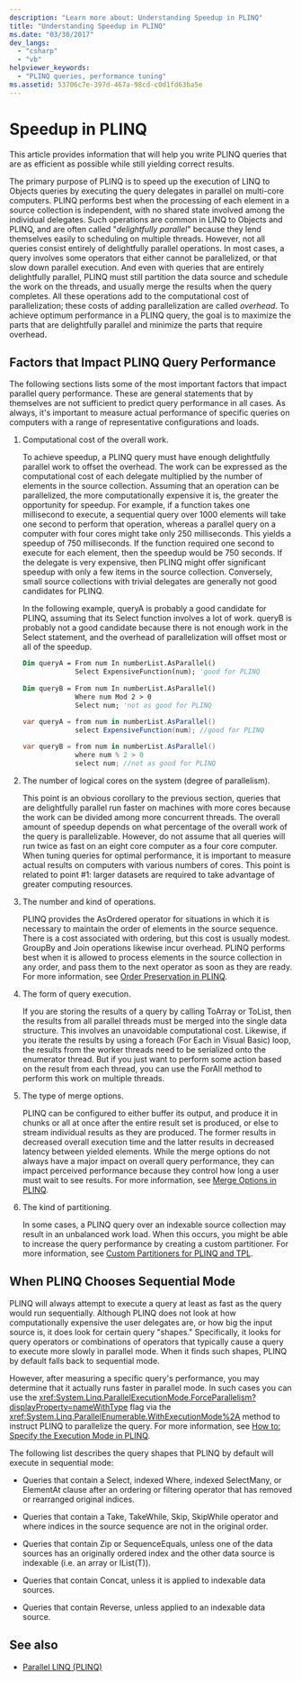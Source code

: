 ```yaml
---
description: "Learn more about: Understanding Speedup in PLINQ"
title: "Understanding Speedup in PLINQ"
ms.date: "03/30/2017"
dev_langs: 
  - "csharp"
  - "vb"
helpviewer_keywords: 
  - "PLINQ queries, performance tuning"
ms.assetid: 53706c7e-397d-467a-98cd-c0d1fd63ba5e
---
```

# Speedup in PLINQ

This article provides information that will help you write PLINQ queries that are as efficient as possible while still yielding correct results.

The primary purpose of PLINQ is to speed up the execution of LINQ to Objects queries by executing the query delegates in parallel on multi-core computers. PLINQ performs best when the processing of each element in a source collection is independent, with no shared state involved among the individual delegates. Such operations are common in LINQ to Objects and PLINQ, and are often called "*delightfully parallel*" because they lend themselves easily to scheduling on multiple threads. However, not all queries consist entirely of delightfully parallel operations. In most cases, a query involves some operators that either cannot be parallelized, or that slow down parallel execution. And even with queries that are entirely delightfully parallel, PLINQ must still partition the data source and schedule the work on the threads, and usually merge the results when the query completes. All these operations add to the computational cost of parallelization; these costs of adding parallelization are called *overhead*. To achieve optimum performance in a PLINQ query, the goal is to maximize the parts that are delightfully parallel and minimize the parts that require overhead.
  
## Factors that Impact PLINQ Query Performance  

 The following sections lists some of the most important factors that impact parallel query performance. These are general statements that by themselves are not sufficient to predict query performance in all cases. As always, it's important to measure actual performance of specific queries on computers with a range of representative configurations and loads.  
  
1. Computational cost of the overall work.  
  
     To achieve speedup, a PLINQ query must have enough delightfully parallel work to offset the overhead. The work can be expressed as the computational cost of each delegate multiplied by the number of elements in the source collection. Assuming that an operation can be parallelized, the more computationally expensive it is, the greater the opportunity for speedup. For example, if a function takes one millisecond to execute, a sequential query over 1000 elements will take one second to perform that operation, whereas a parallel query on a computer with four cores might take only 250 milliseconds. This yields a speedup of 750 milliseconds. If the function required one second to execute for each element, then the speedup would be 750 seconds. If the delegate is very expensive, then PLINQ might offer significant speedup with only a few items in the source collection. Conversely, small source collections with trivial delegates are generally not good candidates for PLINQ.  
  
     In the following example, queryA is probably a good candidate for PLINQ, assuming that its Select function involves a lot of work. queryB is probably not a good candidate because there is not enough work in the Select statement, and the overhead of parallelization will offset most or all of the speedup.  
  
    ```vb  
    Dim queryA = From num In numberList.AsParallel()  
                 Select ExpensiveFunction(num); 'good for PLINQ  
  
    Dim queryB = From num In numberList.AsParallel()  
                 Where num Mod 2 > 0  
                 Select num; 'not as good for PLINQ  
    ```  
  
    ```csharp  
    var queryA = from num in numberList.AsParallel()  
                 select ExpensiveFunction(num); //good for PLINQ  
  
    var queryB = from num in numberList.AsParallel()  
                 where num % 2 > 0  
                 select num; //not as good for PLINQ  
    ```  
  
2. The number of logical cores on the system (degree of parallelism).  
  
     This point is an obvious corollary to the previous section, queries that are delightfully parallel run faster on machines with more cores because the work can be divided among more concurrent threads. The overall amount of speedup depends on what percentage of the overall work of the query is parallelizable. However, do not assume that all queries will run twice as fast on an eight core computer as a four core computer. When tuning queries for optimal performance, it is important to measure actual results on computers with various numbers of cores. This point is related to point #1: larger datasets are required to take advantage of greater computing resources.  
  
3. The number and kind of operations.  
  
     PLINQ provides the AsOrdered operator for situations in which it is necessary to maintain the order of elements in the source sequence. There is a cost associated with ordering, but this cost is usually modest. GroupBy and Join operations likewise incur overhead. PLINQ performs best when it is allowed to process elements in the source collection in any order, and pass them to the next operator as soon as they are ready. For more information, see [Order Preservation in PLINQ](order-preservation-in-plinq.md).  
  
4. The form of query execution.  
  
     If you are storing the results of a query by calling ToArray or ToList, then the results from all parallel threads must be merged into the single data structure. This involves an unavoidable computational cost. Likewise, if you iterate the results by using a foreach (For Each in Visual Basic) loop, the results from the worker threads need to be serialized onto the enumerator thread. But if you just want to perform some action based on the result from each thread, you can use the ForAll method to perform this work on multiple threads.  
  
5. The type of merge options.  
  
     PLINQ can be configured to either buffer its output, and produce it in chunks or all at once after the entire result set is produced, or else to stream individual results as they are produced. The former results in decreased overall execution time and the latter results in decreased latency between yielded elements.  While the merge options do not always have a major impact on overall query performance, they can impact perceived performance because they control how long a user must wait to see results. For more information, see [Merge Options in PLINQ](merge-options-in-plinq.md).  
  
6. The kind of partitioning.  
  
     In some cases, a PLINQ query over an indexable source collection may result in an unbalanced work load. When this occurs, you might be able to increase the query performance by creating a custom partitioner. For more information, see [Custom Partitioners for PLINQ and TPL](custom-partitioners-for-plinq-and-tpl.md).  
  
## When PLINQ Chooses Sequential Mode  

 PLINQ will always attempt to execute a query at least as fast as the query would run sequentially. Although PLINQ does not look at how computationally expensive the user delegates are, or how big the input source is, it does look for certain query "shapes." Specifically, it looks for query operators or combinations of operators that typically cause a query to execute more slowly in parallel mode. When it finds such shapes, PLINQ by default falls back to sequential mode.  
  
 However, after measuring a specific query's performance, you may determine that it actually runs faster in parallel mode. In such cases you can use the <xref:System.Linq.ParallelExecutionMode.ForceParallelism?displayProperty=nameWithType> flag via the <xref:System.Linq.ParallelEnumerable.WithExecutionMode%2A> method to instruct PLINQ to parallelize the query. For more information, see [How to: Specify the Execution Mode in PLINQ](how-to-specify-the-execution-mode-in-plinq.md).  
  
 The following list describes the query shapes that PLINQ by default will execute in sequential mode:  
  
- Queries that contain a Select, indexed Where, indexed SelectMany, or ElementAt clause after an ordering or filtering operator that has removed or rearranged original indices.  
  
- Queries that contain a Take, TakeWhile, Skip, SkipWhile operator and where indices in the source sequence are not in the original order.  
  
- Queries that contain Zip or SequenceEquals, unless one of the data sources has an originally ordered index and the other data source is indexable (i.e. an array or IList(T)).  
  
- Queries that contain Concat, unless it is applied to indexable data sources.  
  
- Queries that contain Reverse, unless applied to an indexable data source.  
  
## See also

- [Parallel LINQ (PLINQ)](introduction-to-plinq.md)
